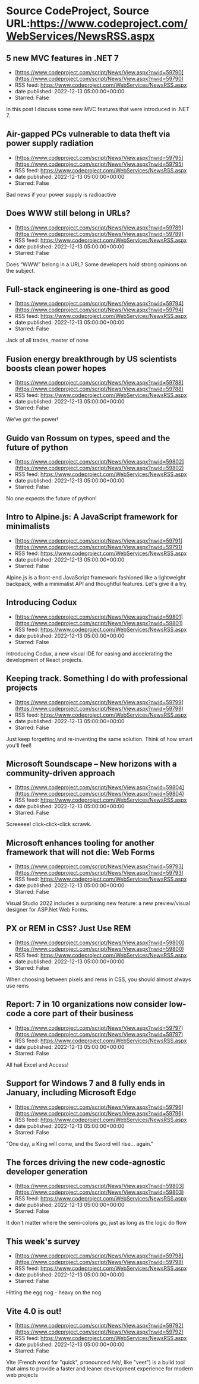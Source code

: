 # Source CodeProject, Source URL:https://www.codeproject.com/WebServices/NewsRSS.aspx

## 5 new MVC features in .NET 7
 - [https://www.codeproject.com/script/News/View.aspx?nwid=59790](https://www.codeproject.com/script/News/View.aspx?nwid=59790)
 - RSS feed: https://www.codeproject.com/WebServices/NewsRSS.aspx
 - date published: 2022-12-13 05:00:00+00:00
 - Starred: False

In this post I discuss some new MVC features that were introduced in .NET 7.

## Air-gapped PCs vulnerable to data theft via power supply radiation
 - [https://www.codeproject.com/script/News/View.aspx?nwid=59795](https://www.codeproject.com/script/News/View.aspx?nwid=59795)
 - RSS feed: https://www.codeproject.com/WebServices/NewsRSS.aspx
 - date published: 2022-12-13 05:00:00+00:00
 - Starred: False

Bad news if your power supply is radioactive

## Does WWW still belong in URLs?
 - [https://www.codeproject.com/script/News/View.aspx?nwid=59789](https://www.codeproject.com/script/News/View.aspx?nwid=59789)
 - RSS feed: https://www.codeproject.com/WebServices/NewsRSS.aspx
 - date published: 2022-12-13 05:00:00+00:00
 - Starred: False

Does “WWW” belong in a URL? Some developers hold strong opinions on the subject.

## Full-stack engineering is one-third as good
 - [https://www.codeproject.com/script/News/View.aspx?nwid=59794](https://www.codeproject.com/script/News/View.aspx?nwid=59794)
 - RSS feed: https://www.codeproject.com/WebServices/NewsRSS.aspx
 - date published: 2022-12-13 05:00:00+00:00
 - Starred: False

Jack of all trades, master of none

## Fusion energy breakthrough by US scientists boosts clean power hopes
 - [https://www.codeproject.com/script/News/View.aspx?nwid=59788](https://www.codeproject.com/script/News/View.aspx?nwid=59788)
 - RSS feed: https://www.codeproject.com/WebServices/NewsRSS.aspx
 - date published: 2022-12-13 05:00:00+00:00
 - Starred: False

We’ve got the power!

## Guido van Rossum on types, speed and the future of python
 - [https://www.codeproject.com/script/News/View.aspx?nwid=59802](https://www.codeproject.com/script/News/View.aspx?nwid=59802)
 - RSS feed: https://www.codeproject.com/WebServices/NewsRSS.aspx
 - date published: 2022-12-13 05:00:00+00:00
 - Starred: False

No one expects the future of python!

## Intro to Alpine.js: A JavaScript framework for minimalists
 - [https://www.codeproject.com/script/News/View.aspx?nwid=59791](https://www.codeproject.com/script/News/View.aspx?nwid=59791)
 - RSS feed: https://www.codeproject.com/WebServices/NewsRSS.aspx
 - date published: 2022-12-13 05:00:00+00:00
 - Starred: False

Alpine.js is a front-end JavaScript framework fashioned like a lightweight backpack, with a minimalist API and thoughtful features. Let's give it a try.

## Introducing Codux
 - [https://www.codeproject.com/script/News/View.aspx?nwid=59801](https://www.codeproject.com/script/News/View.aspx?nwid=59801)
 - RSS feed: https://www.codeproject.com/WebServices/NewsRSS.aspx
 - date published: 2022-12-13 05:00:00+00:00
 - Starred: False

Introducing Codux, a new visual IDE for easing and accelerating the development of React projects.

## Keeping track. Something I do with professional projects
 - [https://www.codeproject.com/script/News/View.aspx?nwid=59799](https://www.codeproject.com/script/News/View.aspx?nwid=59799)
 - RSS feed: https://www.codeproject.com/WebServices/NewsRSS.aspx
 - date published: 2022-12-13 05:00:00+00:00
 - Starred: False

Just keep forgetting and re-inventing the same solution. Think of how smart you'll feel!

## Microsoft Soundscape – New horizons with a community-driven approach
 - [https://www.codeproject.com/script/News/View.aspx?nwid=59804](https://www.codeproject.com/script/News/View.aspx?nwid=59804)
 - RSS feed: https://www.codeproject.com/WebServices/NewsRSS.aspx
 - date published: 2022-12-13 05:00:00+00:00
 - Starred: False

Screeeee! click-click-click scrawk.

## Microsoft enhances tooling for another framework that will not die: Web Forms
 - [https://www.codeproject.com/script/News/View.aspx?nwid=59793](https://www.codeproject.com/script/News/View.aspx?nwid=59793)
 - RSS feed: https://www.codeproject.com/WebServices/NewsRSS.aspx
 - date published: 2022-12-13 05:00:00+00:00
 - Starred: False

Visual Studio 2022 includes a surprising new feature: a new preview/visual designer for ASP.Net Web Forms.

## PX or REM in CSS? Just Use REM
 - [https://www.codeproject.com/script/News/View.aspx?nwid=59800](https://www.codeproject.com/script/News/View.aspx?nwid=59800)
 - RSS feed: https://www.codeproject.com/WebServices/NewsRSS.aspx
 - date published: 2022-12-13 05:00:00+00:00
 - Starred: False

When choosing between pixels and rems in CSS, you should almost always use rems

## Report: 7 in 10 organizations now consider low-code a core part of their business
 - [https://www.codeproject.com/script/News/View.aspx?nwid=59797](https://www.codeproject.com/script/News/View.aspx?nwid=59797)
 - RSS feed: https://www.codeproject.com/WebServices/NewsRSS.aspx
 - date published: 2022-12-13 05:00:00+00:00
 - Starred: False

All hail Excel and Access!

## Support for Windows 7 and 8 fully ends in January, including Microsoft Edge
 - [https://www.codeproject.com/script/News/View.aspx?nwid=59796](https://www.codeproject.com/script/News/View.aspx?nwid=59796)
 - RSS feed: https://www.codeproject.com/WebServices/NewsRSS.aspx
 - date published: 2022-12-13 05:00:00+00:00
 - Starred: False

"One day, a King will come, and the Sword will rise... again."

## The forces driving the new code-agnostic developer generation
 - [https://www.codeproject.com/script/News/View.aspx?nwid=59803](https://www.codeproject.com/script/News/View.aspx?nwid=59803)
 - RSS feed: https://www.codeproject.com/WebServices/NewsRSS.aspx
 - date published: 2022-12-13 05:00:00+00:00
 - Starred: False

It don't matter where the semi-colons go, just as long as the logic do flow

## This week's survey
 - [https://www.codeproject.com/script/News/View.aspx?nwid=59798](https://www.codeproject.com/script/News/View.aspx?nwid=59798)
 - RSS feed: https://www.codeproject.com/WebServices/NewsRSS.aspx
 - date published: 2022-12-13 05:00:00+00:00
 - Starred: False

Hitting the egg nog - heavy on the nog

## Vite 4.0 is out!
 - [https://www.codeproject.com/script/News/View.aspx?nwid=59792](https://www.codeproject.com/script/News/View.aspx?nwid=59792)
 - RSS feed: https://www.codeproject.com/WebServices/NewsRSS.aspx
 - date published: 2022-12-13 05:00:00+00:00
 - Starred: False

Vite (French word for "quick", pronounced /vit/, like "veet") is a build tool that aims to provide a faster and leaner development experience for modern web projects
